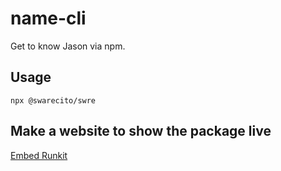 # name-cli

Get to know Jason via npm. 

## Usage 

 `npx @swarecito/swre`

## Make a website to show the package live

[Embed Runkit](https://runkit.com/docs/embed)
